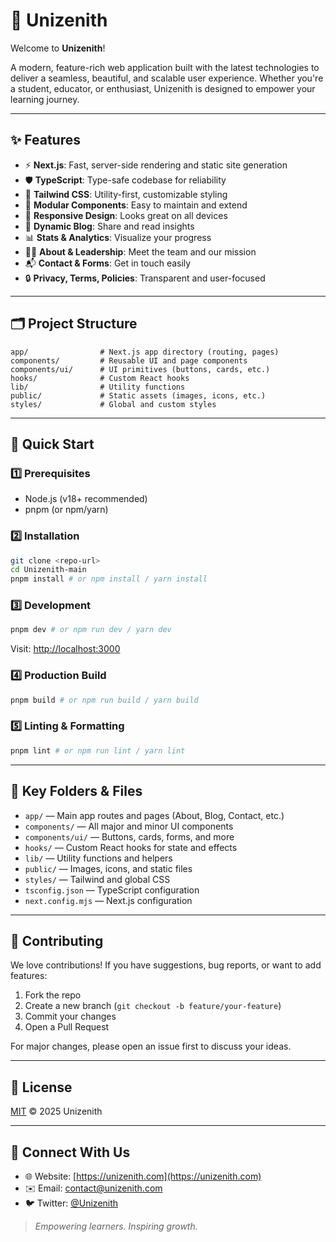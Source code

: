 
# 🚀 Unizenith

Welcome to **Unizenith**! 

A modern, feature-rich web application built with the latest technologies to deliver a seamless, beautiful, and scalable user experience. Whether you're a student, educator, or enthusiast, Unizenith is designed to empower your learning journey.

---

## ✨ Features

- ⚡ **Next.js**: Fast, server-side rendering and static site generation
- 🛡️ **TypeScript**: Type-safe codebase for reliability
- 🎨 **Tailwind CSS**: Utility-first, customizable styling
- 🧩 **Modular Components**: Easy to maintain and extend
- 📱 **Responsive Design**: Looks great on all devices
- 📝 **Dynamic Blog**: Share and read insights
- 📊 **Stats & Analytics**: Visualize your progress
- 🧑‍💼 **About & Leadership**: Meet the team and our mission
- 📬 **Contact & Forms**: Get in touch easily
- 🔒 **Privacy, Terms, Policies**: Transparent and user-focused

---

## 🗂️ Project Structure

```
app/                # Next.js app directory (routing, pages)
components/         # Reusable UI and page components
components/ui/      # UI primitives (buttons, cards, etc.)
hooks/              # Custom React hooks
lib/                # Utility functions
public/             # Static assets (images, icons, etc.)
styles/             # Global and custom styles
```

---

## 🚦 Quick Start

### 1️⃣ Prerequisites
- Node.js (v18+ recommended)
- pnpm (or npm/yarn)

### 2️⃣ Installation
```sh
git clone <repo-url>
cd Unizenith-main
pnpm install # or npm install / yarn install
```

### 3️⃣ Development
```sh
pnpm dev # or npm run dev / yarn dev
```
Visit: [http://localhost:3000](http://localhost:3000)

### 4️⃣ Production Build
```sh
pnpm build # or npm run build / yarn build
```

### 5️⃣ Linting & Formatting
```sh
pnpm lint # or npm run lint / yarn lint
```

---

## 📁 Key Folders & Files
- `app/` — Main app routes and pages (About, Blog, Contact, etc.)
- `components/` — All major and minor UI components
- `components/ui/` — Buttons, cards, forms, and more
- `hooks/` — Custom React hooks for state and effects
- `lib/` — Utility functions and helpers
- `public/` — Images, icons, and static files
- `styles/` — Tailwind and global CSS
- `tsconfig.json` — TypeScript configuration
- `next.config.mjs` — Next.js configuration

---

## 🌟 Contributing

We love contributions! If you have suggestions, bug reports, or want to add features:
1. Fork the repo
2. Create a new branch (`git checkout -b feature/your-feature`)
3. Commit your changes
4. Open a Pull Request

For major changes, please open an issue first to discuss your ideas.

---

## 📜 License

[MIT](LICENSE) © 2025 Unizenith

---

## 🙌 Connect With Us
- 🌐 Website: [https://unizenith.com](https://unizenith.com)
- ✉️ Email: contact@unizenith.com
- 🐦 Twitter: [@Unizenith](https://twitter.com/Unizenith)

> _Empowering learners. Inspiring growth._
